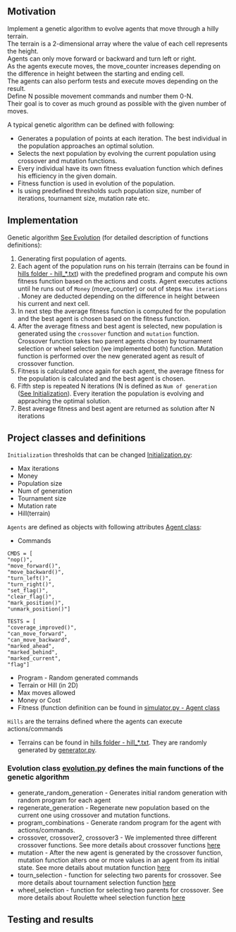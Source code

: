 ## Motivation

Implement a genetic algorithm to evolve agents that move through a hilly terrain. <br/>
The terrain is a 2-dimensional array where the value of each cell represents the height.<br/>
Agents can only move forward or backward and turn left or right.<br/>
As the agents execute moves, the move_counter increases depending on the difference in height between the starting and ending cell.<br/>
The agents can also perform tests and execute moves depending on the result.<br/>
Define N possible movement commands and number them 0-N.<br/>
Their goal is to cover as much ground as possible with the given number of moves.<br/>

A typical genetic algorithm can be defined with following:

- Generates a population of points at each iteration. The best individual in the population approaches an optimal solution.<br/>
- Selects the next population by evolving the current population using crossover and mutation functions.<br/>
- Every individual have its own fitness evaluation function which defines his efficiency in the given domain.<br/>
- Fitness function is used in evolution of the population.<br/>
- Is using predefined thresholds such population size, number of iterations, tournament size, mutation rate etc.<br/>

## Implementation

Genetic algorithm [See Evolution](#Evolution) (for detailed description of functions definitions):
1. Generating first population of agents. <br/>
2. Each agent of the population runs on his terrain (terrains can be found in [hills folder - hill_*.txt](hill/hills)) with the predefined program and compute his own fitness function based on the actions and costs.
Agent executes actions until he runs out of `Money` (move_counter) or out of steps `Max iterations` . Money are deducted depending on the difference in height between his current and next cell.<br/>
3. In next step the average fitness function is computed for the population and the best agent is chosen based on the fitness function.
4. After the average fitness and best agent is selected, new population is generated using the `crossover` function and `mutation` function.
Crossover function takes two parent agents chosen by tournament selection or wheel selection (we implemented both) function. Mutation function is performed over the new generated agent as result of crossover function.
5. Fitness is calculated once again for each agent, the average fitness for the population is calculated and the best agent is chosen.<br/>
6. Fifth step is repeated N iterations (N is defined as `Num of generation` ([See Initialization](#project-classes-and-definitions)). Every iteration the population is evolving and appraching the optimal solution.
7. Best average fitness and best agent are returned as solution after N iterations

## Project classes and definitions

`Initialization` thresholds that can be changed [Initialization.py](hill/initialization.py):<br/>
- Max iterations<br/>
- Money<br/>
- Population size<br/>
- Num of generation<br/>
- Tournament size<br/>
- Mutation rate<br/>
- Hill(terrain)<br/>

`Agents` are defined as objects with following attributes [Agent class](hill/simulator.py):
- Commands 
```
CMDS = [
"nop()",
"move_forward()",
"move_backward()",
"turn_left()",
"turn_right()",
"set_flag()",
"clear_flag()",
"mark_position()",
"unmark_position()"]
```
```
TESTS = [
"coverage_improved()",
"can_move_forward",
"can_move_backward",
"marked_ahead",
"marked_behind",
"marked_current",
"flag"]
```
- Program - Random generated commands
- Terrain or Hill (in 2D)
- Max moves allowed
- Money or Cost
- Fitness (function definition can be found in [simulator.py - Agent class](hill/simulator.py)

`Hills` are the terrains defined where the agents can execute actions/commands
- Terrains can be found in [hills folder - hill_*.txt](hill/hills). They are randomly generated by [generator.py](hill/generator.py).

### Evolution class [evolution.py](hill/evolution.py) defines the main functions of the genetic algorithm
- generate_random_generation - Generates initial random generation with random program for each agent
- regenerate_generation - Regenerate new population based on the current one using crossover and mutation functions.
- program_combinations - Generate random program for the agent with actions/commands.
- crossover, crossover2, crossover3 - We implemented three different crossover functions. See more details about crossover functions [here](https://en.wikipedia.org/wiki/Crossover_(genetic_algorithm))
- mutation - After the new agent is generated by the crossover function, mutation function alters one or more values in an agent from its initial state. See more details about mutation function [here](https://en.wikipedia.org/wiki/Mutation_(genetic_algorithm))
- tourn_selection  - function for selecting two parents for crossover. See more details about tournament selection function [here](https://en.wikipedia.org/wiki/Tournament_selection)
- wheel_selection - function for selecting two parents for crossover. See more details about Roulette wheel selection function [here](http://www.edc.ncl.ac.uk/highlight/rhjanuary2007g02.php)


## Testing and results

